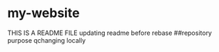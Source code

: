 # my-website
THIS IS A README FILE
updating readme before rebase
##repository purpose
qchanging locally
